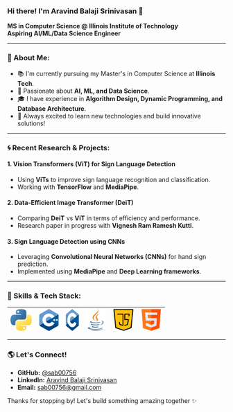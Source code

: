 ### Hi there! I'm Aravind Balaji Srinivasan 👋

**MS in Computer Science @ Illinois Institute of Technology**  
**Aspiring AI/ML/Data Science Engineer**  

---

### 🌟 About Me:
- 📚 I'm currently pursuing my Master's in Computer Science at **Illinois Tech**.
- 🧠 Passionate about **AI, ML, and Data Science**.
- 🎓 I have experience in **Algorithm Design, Dynamic Programming, and Database Architecture**.
- 🚀 Always excited to learn new technologies and build innovative solutions!

---


### 🌀 Recent Research & Projects:
#### **1. Vision Transformers (ViT) for Sign Language Detection**
- Using **ViTs** to improve sign language recognition and classification.
- Working with **TensorFlow** and **MediaPipe**.

#### **2. Data-Efficient Image Transformer (DeiT)**
- Comparing **DeiT** vs **ViT** in terms of efficiency and performance.
- Research paper in progress with **Vignesh Ram Ramesh Kutti**.

#### **3. Sign Language Detection using CNNs**
- Leveraging **Convolutional Neural Networks (CNNs)** for hand sign prediction.
- Implemented using **MediaPipe** and **Deep Learning frameworks**.



---

### 🔧 Skills & Tech Stack:
| <img width="50" height="50" src="https://github.com/sab00756/sab00756/blob/main/images/python.png"> | <img width="50" height="50" src="https://github.com/sab00756/sab00756/blob/main/images/C%2B%2B.png"> | <img width="30" height="50" src="https://github.com/sab00756/sab00756/blob/main/images/C.png"> | <img width="50" height="50" src="https://github.com/sab00756/sab00756/blob/main/images/java.png"> |<img width="50" height="50" src="https://github.com/sab00756/sab00756/blob/main/images/java-script.png"> |<img width="50" height="50" src="https://github.com/sab00756/sab00756/blob/main/images/HTML.png"> |
| -------- | -------- | -------- |-------- |-------- |-------- |







---

### 🌎 Let's Connect!
- **GitHub:** [@sab00756](https://github.com/sab00756)
- **LinkedIn:** [Aravind Balaji Srinivasan](https://www.linkedin.com/in/aravind-balaji-srinivasan/)
- **Email:** sab00756@gmail.com

Thanks for stopping by! Let's build something amazing together ✨
